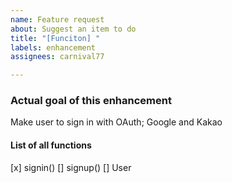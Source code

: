 ```yaml
---
name: Feature request
about: Suggest an item to do
title: "[Funciton] "
labels: enhancement
assignees: carnival77

---
```


### Actual goal of this enhancement
Make user to sign in with OAuth; Google and Kakao

#### List of all functions
[x] signin()
[] signup()
[] User
